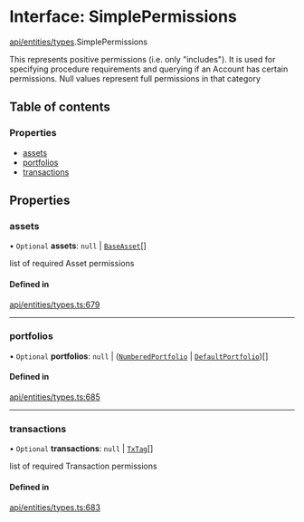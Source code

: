 # Interface: SimplePermissions

[api/entities/types](../wiki/api.entities.types).SimplePermissions

This represents positive permissions (i.e. only "includes"). It is used
  for specifying procedure requirements and querying if an Account has certain
  permissions. Null values represent full permissions in that category

## Table of contents

### Properties

- [assets](../wiki/api.entities.types.SimplePermissions#assets)
- [portfolios](../wiki/api.entities.types.SimplePermissions#portfolios)
- [transactions](../wiki/api.entities.types.SimplePermissions#transactions)

## Properties

### assets

• `Optional` **assets**: ``null`` \| [`BaseAsset`](../wiki/api.entities.Asset.Base.BaseAsset.BaseAsset)[]

list of required Asset permissions

#### Defined in

[api/entities/types.ts:679](https://github.com/PolymeshAssociation/polymesh-sdk/blob/88db4a91/src/api/entities/types.ts#L679)

___

### portfolios

• `Optional` **portfolios**: ``null`` \| ([`NumberedPortfolio`](../wiki/api.entities.NumberedPortfolio.NumberedPortfolio) \| [`DefaultPortfolio`](../wiki/api.entities.DefaultPortfolio.DefaultPortfolio))[]

#### Defined in

[api/entities/types.ts:685](https://github.com/PolymeshAssociation/polymesh-sdk/blob/88db4a91/src/api/entities/types.ts#L685)

___

### transactions

• `Optional` **transactions**: ``null`` \| [`TxTag`](../wiki/generated.types#txtag)[]

list of required Transaction permissions

#### Defined in

[api/entities/types.ts:683](https://github.com/PolymeshAssociation/polymesh-sdk/blob/88db4a91/src/api/entities/types.ts#L683)
